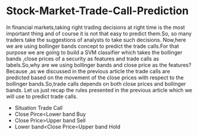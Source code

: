 # Stock-Market-Trade-Call-Prediction
In financial markets,taking right trading decisions at right time is the most important thing and of course it is not that easy to predict them.So, so many traders take the suggestions of analysts to take such decisions.
Now,here we are using bollinger bands concept to predict the trade calls.For that purpose we are going to build a SVM classifier which takes the bollinger bands ,close prices of a security as features and trade calls as labels.So,why are we using bollinger bands and close price as the features? Because ,as we discussed in the previous article the trade calls are predicted based on the movement of the close prices with respect to the bollinger bands.So,trade calls depends on both close prices and bollinger bands.
Let us just recap the rules presented in the previous article which we will use to predict trade calls.
* Situation                         Trade Call
* Close Pirce<Lower band                 Buy
* Close Price>Upper band                 Sell
* Lower band<Close Price<Upper band      Hold
